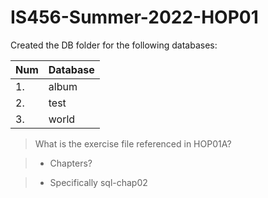 # IS456-Summer-2022-HOP01

Created the DB folder for the following databases:

| Num | Database |
| --- | -------- |
| 1.  | album    |
| 2.  | test     |
| 3.  | world    |

> What is the exercise file referenced in HOP01A?

> - Chapters?

> - Specifically sql-chap02
